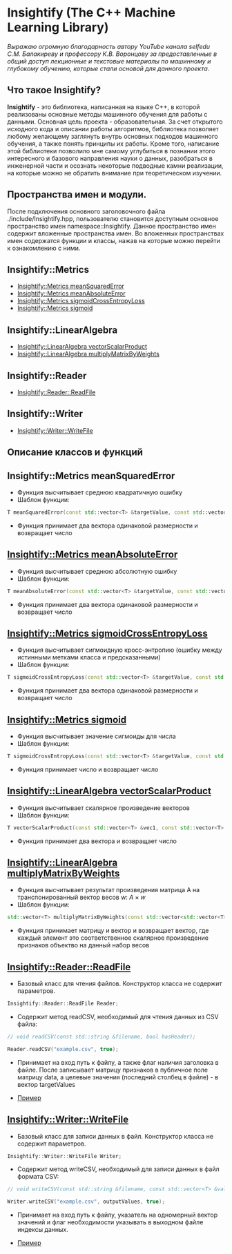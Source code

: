# Insightify (The C++ Machine Learning Library)


*Выражаю огромную благодарность автору YouTube канала selfedu С.М. Балакиреву и профессору К.В. Воронцову за предоставленные в общий доступ лекционные и текстовые материалы по машинному и глубокому обучению, которые стали основой для данного проекта.*


## Что такое Insightify? 


**Insightify** - это библиотека, написанная на языке C++, в которой реализованы основные методы машинного обучения для работы с данными. Основная цель проекта - образовательная. За счет открытого исходного кода и описании работы алгоритмов, библиотека позволяет любому желающему заглянуть внутрь основных подходов машинного обучения, а также понять принципы их работы. Кроме того, написание этой библиотеки позволило мне самому углубиться в познании этого интересного и базового направления науки о данных, разобраться в инженерной части и осознать некоторые подводные камни реализации, на которые можно не обратить внимание при теоретическом изучении. 


## Пространства имен и модули.


После подключения основного заголовочного файла ./include/Insightify.hpp, пользователю становится доступным основное пространство имен namespace::Insightify. Данное пространство имен содержит вложенные пространства имен. Во вложенных пространствах имен содержатся функции и классы, нажав на которые можно перейти к ознакомлению с ними.


## Insightify::Metrics


- [Insightify::Metrics meanSquaredError](#meansquarederror)
- [Insightify::Metrics meanAbsoluteError](#Insightify::Metrics-meanAbsoluteError)
- [Insightify::Metrics sigmoidCrossEntropyLoss](Insightify::Metrics-sigmoidCrossEntropyLoss)
- [Insightify::Metrics sigmoid](#Insightify::Metrics-sigmoid)


## Insightify::LinearAlgebra


- [Insightify::LinearAlgebra vectorScalarProduct](#Insightify::LinearAlgebra-vectorScalarProduct)
- [Insightify::LinearAlgebra multiplyMatrixByWeights](#Insightify::LinearAlgebra-multiplyMatrixByWeights)


## Insightify::Reader


- [Insightify::Reader::ReadFile](#insightify::reader::readfile)


## Insightify::Writer


- [Insightify::Writer::WriteFile](#insightify::writer::writefile)


## Описание классов и функций


## Insightify::Metrics meanSquaredError[](#meansquarederror)  

- Функция высчитывает среднюю квадратичную ошибку
- Шаблон функции:

```cpp
T meanSquaredError(const std::vector<T> &targetValue, const std::vector<T> &receivedValue);
```

- Функция принимает два вектора одинаковой размерности и возвращает число


 ## [Insightify::Metrics meanAbsoluteError](#Insightify::Metrics-meanAbsoluteError)

- Функция высчитывает среднюю абсолютную ошибку
- Шаблон функции:

```cpp
T meanAbsoluteError(const std::vector<T> &targetValue, const std::vector<T> &receivedValue);
```

- Функция принимает два вектора одинаковой размерности и возвращает число


## [Insightify::Metrics sigmoidCrossEntropyLoss](#Insightify::Metrics-sigmoidCrossEntropyLoss) 

- Функция высчитывает сигмоидную кросс-энтропию (ошибку между истинными метками класса и предсказанными)
- Шаблон функции:

```cpp
T sigmoidCrossEntropyLoss(const std::vector<T> &targetValue, const std::vector<T> &receivedValue);
```

- Функция принимает два вектора одинаковой размерности и возвращает число


## [Insightify::Metrics sigmoid](#Insightify::Metrics-sigmoid) 

- Функция высчитывает значение сигмоиды для числа
- Шаблон функции:

```cpp
T sigmoidCrossEntropyLoss(const std::vector<T> &targetValue, const std::vector<T> &receivedValue);
```

- Функция принимает число и возвращает число


## [Insightify::LinearAlgebra vectorScalarProduct](#Insightify::LinearAlgebra-vectorScalarProduct)

- Функция высчитывает скалярное произведение векторов
- Шаблон функции:

```cpp
T vectorScalarProduct(const std::vector<T> &vec1, const std::vector<T> &vec2);
```

- Функция принимает два вектора и возвращает число


## [Insightify::LinearAlgebra multiplyMatrixByWeights](#Insightify::LinearAlgebra-multiplyMatrixByWeights) 

- Функция высчитывает результат произведения матрица A на транспонированный вектор весов w: $A \times w$
- Шаблон функции:

```cpp
std::vector<T> multiplyMatrixByWeights(const std::vector<std::vector<T>> &matrixOfObjects, const std::vector<T> &weights);
```

- Функция принимает матрицу и вектор и возвращает вектор, где каждый элемент это соответственное скалярное произведение признаков объектво на данный набор весов 


## [Insightify::Reader::ReadFile](#insightify::reader::readfile) 

- Базовый класс для чтения файлов. Конструктор класса не содержит параметров.

```cpp
Insightify::Reader::ReadFile Reader;
```

- Содержит метод readCSV, необходимый для чтения данных из CSV файла:

```cpp
// void readCSV(const std::string &filename, bool hasHeader);

Reader.readCSV("example.csv", true);
```

- Принимает на вход путь к файлу, а также флаг наличия заголовка в файле. После записывает матрицу признаков в публичное поле матрицу data, а целевые значения (последний столбец в файле) - в вектор targetValues

- [Пример](tests/test_Reader)

## [Insightify::Writer::WriteFile](#insightify::writer::writefile)

- Базовый класс для записи данных в файл. Конструктор класса не содержит параметров.

```cpp
Insightify::Writer::WriteFile Writer;
```

- Содержит метод writeCSV, необходимый для записи данных в файл формата CSV:

```cpp
// void writeCSV(const std::string &filename, const std::vector<T> &values, bool hasIdx);

Writer.writeCSV("example.csv", outputValues, true);
```

- Принимает на вход путь к файлу, указатель на одномерный вектор значений и флаг необходимости указывать в выходном файле индексы данных. 

- [Пример](tests/test_Writer)